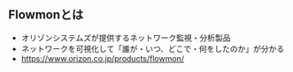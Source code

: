 ## Flowmonとは

- オリゾンシステムズが提供するネットワーク監視・分析製品
- ネットワークを可視化して「誰が・いつ、どこで・何をしたのか」が分かる
- https://www.orizon.co.jp/products/flowmon/
